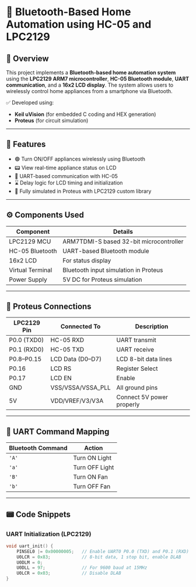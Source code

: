 # 🔌 Bluetooth-Based Home Automation using HC-05 and LPC2129

## 📘 Overview

This project implements a **Bluetooth-based home automation system** using the **LPC2129 ARM7 microcontroller**, **HC-05 Bluetooth module**, **UART communication**, and a **16x2 LCD display**. The system allows users to wirelessly control home appliances from a smartphone via Bluetooth.

✅ Developed using:
- **Keil uVision** (for embedded C coding and HEX generation)
- **Proteus** (for circuit simulation)

---

## 🧰 Features

- 🟢 Turn ON/OFF appliances wirelessly using Bluetooth
- 📟 View real-time appliance status on LCD
- 🔄 UART-based communication with HC-05
- ⌛ Delay logic for LCD timing and initialization
- 🧪 Fully simulated in Proteus with LPC2129 custom library

---

## ⚙️ Components Used

| Component         | Details                              |
|------------------|--------------------------------------|
| LPC2129 MCU      | ARM7TDMI-S based 32-bit microcontroller |
| HC-05 Bluetooth  | UART-based Bluetooth module          |
| 16x2 LCD         | For status display                   |
| Virtual Terminal | Bluetooth input simulation in Proteus |
| Power Supply     | 5V DC for Proteus simulation         |

---

## 🔌 Proteus Connections

| LPC2129 Pin | Connected To        | Description               |
|-------------|---------------------|---------------------------|
| P0.0 (TXD0) | HC-05 RXD           | UART transmit             |
| P0.1 (RXD0) | HC-05 TXD           | UART receive              |
| P0.8–P0.15  | LCD Data (D0–D7)    | LCD 8-bit data lines      |
| P0.16       | LCD RS              | Register Select           |
| P0.17       | LCD EN              | Enable                    |
| GND         | VSS/VSSA/VSSA_PLL  | All ground pins           |
| 5V          | VDD/VREF/V3/V3A    | Connect 5V power properly |

---

## 🧾 UART Command Mapping

| Bluetooth Command | Action            |
|-------------------|-------------------|
| `'A'`             | Turn ON Light     |
| `'a'`             | Turn OFF Light    |
| `'B'`             | Turn ON Fan       |
| `'b'`             | Turn OFF Fan      |

---

## 📟 Code Snippets

### UART Initialization (LPC2129)

```c
void uart_init() {
    PINSEL0 |= 0x00000005;   // Enable UART0 P0.0 (TXD) and P0.1 (RXD)
    U0LCR = 0x83;            // 8-bit data, 1 stop bit, enable DLAB
    U0DLM = 0;
    U0DLL = 97;              // For 9600 baud at 15MHz
    U0LCR = 0x03;            // Disable DLAB
}
